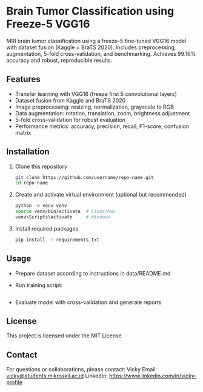 # Brain Tumor Classification using Freeze-5 VGG16

MRI brain tumor classification using a freeze-5 fine-tuned VGG16 model with dataset fusion (Kaggle + BraTS 2020). Includes preprocessing, augmentation, 5-fold cross-validation, and benchmarking. Achieves 99.16% accuracy and robust, reproducible results.

## Features

- Transfer learning with VGG16 (freeze first 5 convolutional layers)
- Dataset fusion from Kaggle and BraTS 2020
- Image preprocessing: resizing, normalization, grayscale to RGB
- Data augmentation: rotation, translation, zoom, brightness adjustment
- 5-fold cross-validation for robust evaluation
- Performance metrics: accuracy, precision, recall, F1-score, confusion matrix

## Installation

1. Clone this repository

   ```bash
   git clone https://github.com/username/repo-name.git
   cd repo-name

   ```

2. Create and activate virtual environment (optional but recommended)

   ```bash
   python -m venv venv
   source venv/bin/activate  # Linux/Mac
   venv\Scripts\activate     # Windows

   ```

3. Install required packages
   ```bash
   pip install -r requirements.txt
   ```

## Usage

- Prepare dataset according to instructions in data/README.md
- Run training script:

  ```python train.py

  ```

- Evaluate model with cross-validation and generate reports

## License

This project is licensed under the MIT License

## Contact

For questions or collaborations, please contact:
Vicky
Email: vicky@students.mikroskil.ac.id
LinkedIn: https://www.linkedin.com/in/vicky-profile
